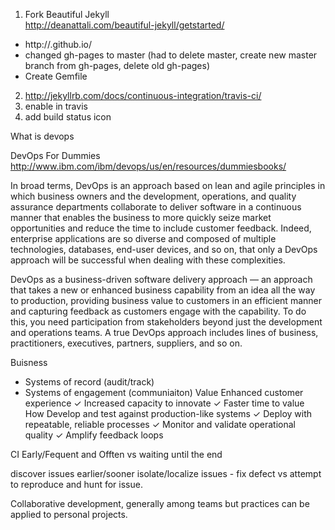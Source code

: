 
1. Fork Beautiful Jekyll<br/>http://deanattali.com/beautiful-jekyll/getstarted/
  * http://<user>.github.io/<project>
  * changed gh-pages to master (had to delete master, create new master branch from gh-pages, delete old gh-pages)
  * Create Gemfile
2. http://jekyllrb.com/docs/continuous-integration/travis-ci/
3. enable in travis
4. add build status icon


What is devops

DevOps For Dummies
http://www.ibm.com/ibm/devops/us/en/resources/dummiesbooks/

 In
broad terms, DevOps is an approach based on lean and agile
principles in which business owners and the development,
operations, and quality assurance departments collaborate to
deliver software in a continuous manner that enables the business
to more quickly seize market opportunities and reduce
the time to include customer feedback. Indeed, enterprise
applications are so diverse and composed of multiple technologies,
databases, end-user devices, and so on, that only a
DevOps approach will be successful when dealing with these
complexities.

 DevOps as a business-driven software
delivery approach — an approach that takes a new or enhanced
business capability from an idea all the way to production, providing
business value to customers in an efficient manner and
capturing feedback as customers engage with the capability.
To do this, you need participation from stakeholders beyond
just the development and operations teams. A true DevOps
approach includes lines of business, practitioners, executives,
partners, suppliers, and so on.

Buisness
* Systems of record (audit/track)
* Systems of engagement (communiaiton)
Value
 Enhanced customer experience
 ✓ Increased capacity to innovate
 ✓ Faster time to value
How
 Develop and test against production-like systems
 ✓ Deploy with repeatable, reliable processes
 ✓ Monitor and validate operational quality
 ✓ Amplify feedback loops

CI
Early/Fequent and Offten
vs waiting until the end

discover issues earlier/sooner
isolate/localize issues - fix defect vs attempt to reproduce and hunt for issue.

Collaborative development, generally among teams but practices can be applied to personal projects.
